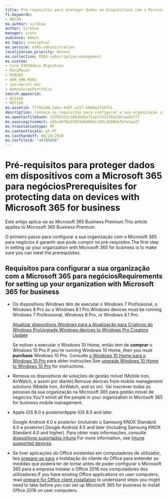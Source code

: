 ```yaml
---
title: Pré-requisitos para proteger dados em dispositivos com a Microsoft 365 para negócios
f1.keywords:
- NOCSH
ms.author: sirkkuw
author: Sirkkuw
manager: scotv
audience: Admin
ms.topic: conceptual
ms.service: o365-administration
localization_priority: Normal
ms.collection: M365-subscription-management
ms.custom:
- Core_O365Admin_Migration
- MiniMaven
- MSB365
- OKR_SMB_M365
- seo-marvel-mar
- AdminSurgePortfolio
search.appverid:
- BCS160
- MET150
ms.assetid: 7770e280-3a6c-436f-a157-b008a2744f51
description: Conheça os requisitos para configurar a sua organização com o Microsoft 365 para negócios e proteger dados de trabalho nos dispositivos dos seus utilizadores.
ms.openlocfilehash: 237825d2c2683bb6e71ae2fd31f8a25b1aa85ff7
ms.sourcegitcommit: e5bc49f0a25954d008b6cc09c2b98bb7bfe1aa2f
ms.translationtype: MT
ms.contentlocale: pt-PT
ms.lasthandoff: 06/18/2020
ms.locfileid: "44785898"
---
```

# <a name="prerequisites-for-protecting-data-on-devices-with-microsoft-365-for-business"></a><span data-ttu-id="911df-103">Pré-requisitos para proteger dados em dispositivos com a Microsoft 365 para negócios</span><span class="sxs-lookup"><span data-stu-id="911df-103">Prerequisites for protecting data on devices with Microsoft 365 for business</span></span>

<span data-ttu-id="911df-104">Este artigo aplica-se ao Microsoft 365 Business Premium.</span><span class="sxs-lookup"><span data-stu-id="911df-104">This article applies to Microsoft 365 Business Premium.</span></span>

<span data-ttu-id="911df-105">O primeiro passo para configurar a sua organização com o Microsoft 365 para negócios é garantir que pode cumprir os pré-requisitos.</span><span class="sxs-lookup"><span data-stu-id="911df-105">The first step in setting up your organization with Microsoft 365 for business is to make sure you can meet the prerequisites.</span></span>
  
## <a name="requirements-for-setting-up-your-organization-with-microsoft-365-for-business"></a><span data-ttu-id="911df-106">Requisitos para configurar a sua organização com a Microsoft 365 para negócios</span><span class="sxs-lookup"><span data-stu-id="911df-106">Requirements for setting up your organization with Microsoft 365 for business</span></span>

- <span data-ttu-id="911df-107">Os dispositivos Windows têm de executar o Windows 7 Profissional, o Windows 8 Pro ou o Windows 8.1 Pro.</span><span class="sxs-lookup"><span data-stu-id="911df-107">Windows devices must be running Windows 7 Professional, Windows 8 Pro, or Windows 8.1 Pro.</span></span>
    
    [<span data-ttu-id="911df-108">Atualizar dispositivos Windows para a Atualização para Criativos do Windows Pro</span><span class="sxs-lookup"><span data-stu-id="911df-108">Upgrade Windows devices to Windows Pro Creators Update</span></span>](upgrade-to-windows-pro-creators-update.md)
    
    <span data-ttu-id="911df-109">Se estiver a executar o Windows 10 Home, então tem de **comprar** o Windows 10 Pro.</span><span class="sxs-lookup"><span data-stu-id="911df-109">If you're running Windows 10 Home, then you must **purchase** Windows  10 Pro.</span></span> <span data-ttu-id="911df-110">Consulte [o Windows 10 Home para o Windows 10 Pro](https://support.microsoft.com/office/0aee10c1-4d34-43ee-a325-579c6c2df90e) para obter instruções.</span><span class="sxs-lookup"><span data-stu-id="911df-110">See [upgrade Windows 10 Home to Windows 10 Pro](https://support.microsoft.com/office/0aee10c1-4d34-43ee-a325-579c6c2df90e) for instructions.</span></span> 
    
- <span data-ttu-id="911df-111">Remova os dispositivos de soluções de gestão móvel (Mobile Iron, AirWatch, e assim por diante).</span><span class="sxs-lookup"><span data-stu-id="911df-111">Remove devices from mobile management solutions (Mobile Iron, AirWatch, and so on).</span></span> <span data-ttu-id="911df-112">Vai inscrever todas as pessoas da sua organização na Microsoft 365 para gestão móvel de negócios.</span><span class="sxs-lookup"><span data-stu-id="911df-112">You'll enroll all the people in your organization in Microsoft 365 for business mobile management.</span></span>
    
- <span data-ttu-id="911df-113">Apple iOS 8.0 e posterior</span><span class="sxs-lookup"><span data-stu-id="911df-113">Apple iOS 8.0 and later.</span></span>
    
    <span data-ttu-id="911df-114">Google Android 4.0 e posterior (incluindo o Samsung KNOX Standard 4.0 e posterior).</span><span class="sxs-lookup"><span data-stu-id="911df-114">Google Android 4.0 and later (including Samsung KNOX Standard 4.0 and higher).</span></span> <span data-ttu-id="911df-115">Para obter mais informações, consulte [dispositivos suportados intune](https://go.microsoft.com/fwlink/p/?linkid=852307).</span><span class="sxs-lookup"><span data-stu-id="911df-115">For more information, see [Intune supported devices](https://go.microsoft.com/fwlink/p/?linkid=852307).</span></span>
    
- <span data-ttu-id="911df-116">Se tiver aplicações do Office existentes em computadores de utilizador, leia [prepare-se para](prepare-for-office-client-deployment.md) a instalação do cliente do Office para entender as medidas que poderá ter de tomar antes de poder configurar o Microsoft 365 para a empresa instalar o Office 2016 nos computadores dos utilizadores.</span><span class="sxs-lookup"><span data-stu-id="911df-116">If you have existing Office applications on user computers, read [prepare for Office client installation](prepare-for-office-client-deployment.md) to understand steps you might need to take before you can set up Microsoft 365 for business to install Office 2016 on user computers.</span></span> 
